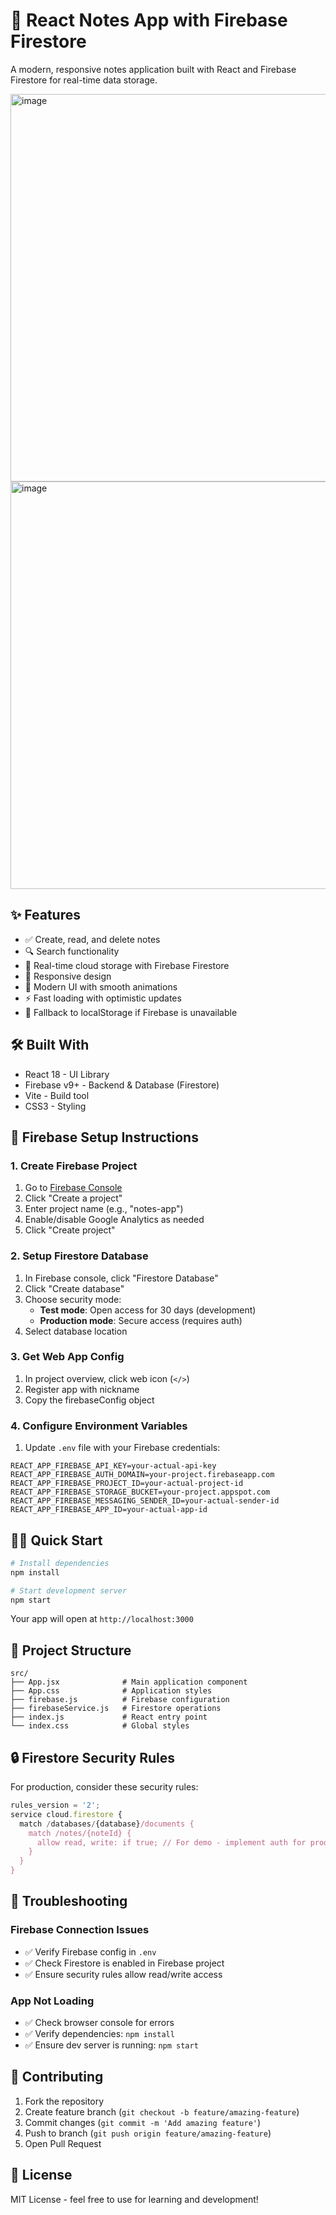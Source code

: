 # 📝 React Notes App with Firebase Firestore

A modern, responsive notes application built with React and Firebase Firestore for real-time data storage.

<img width="1080" height="620" alt="image" src="https://github.com/user-attachments/assets/494869d7-97d7-4f09-a7ce-058af1aa79c8" />
<img width="1218" height="652" alt="image" src="https://github.com/user-attachments/assets/339ecdac-2f29-4468-8ff5-f2f2f474bcae" />

## ✨ Features

- ✅ Create, read, and delete notes
- 🔍 Search functionality
- 💾 Real-time cloud storage with Firebase Firestore
- 📱 Responsive design
- 🎨 Modern UI with smooth animations
- ⚡ Fast loading with optimistic updates
- 🔄 Fallback to localStorage if Firebase is unavailable

## 🛠️ Built With
- React 18 - UI Library
- Firebase v9+ - Backend & Database (Firestore)
- Vite - Build tool
- CSS3 - Styling

## 🚀 Firebase Setup Instructions

### 1. Create Firebase Project
1. Go to [Firebase Console](https://console.firebase.google.com/)
2. Click "Create a project"
3. Enter project name (e.g., "notes-app")
4. Enable/disable Google Analytics as needed
5. Click "Create project"

### 2. Setup Firestore Database
1. In Firebase console, click "Firestore Database"
2. Click "Create database"
3. Choose security mode:
   - **Test mode**: Open access for 30 days (development)
   - **Production mode**: Secure access (requires auth)
4. Select database location

### 3. Get Web App Config
1. In project overview, click web icon (`</>`)
2. Register app with nickname
3. Copy the firebaseConfig object

### 4. Configure Environment Variables
1. Update `.env` file with your Firebase credentials:

```env
REACT_APP_FIREBASE_API_KEY=your-actual-api-key
REACT_APP_FIREBASE_AUTH_DOMAIN=your-project.firebaseapp.com
REACT_APP_FIREBASE_PROJECT_ID=your-actual-project-id
REACT_APP_FIREBASE_STORAGE_BUCKET=your-project.appspot.com
REACT_APP_FIREBASE_MESSAGING_SENDER_ID=your-actual-sender-id
REACT_APP_FIREBASE_APP_ID=your-actual-app-id
```

## 🏃‍♂️ Quick Start

```bash
# Install dependencies
npm install

# Start development server
npm start
```

Your app will open at `http://localhost:3000`

## 📁 Project Structure

```
src/
├── App.jsx              # Main application component
├── App.css              # Application styles
├── firebase.js          # Firebase configuration
├── firebaseService.js   # Firestore operations
├── index.js             # React entry point
└── index.css            # Global styles
```

## 🔒 Firestore Security Rules

For production, consider these security rules:

```javascript
rules_version = '2';
service cloud.firestore {
  match /databases/{database}/documents {
    match /notes/{noteId} {
      allow read, write: if true; // For demo - implement auth for production
    }
  }
}
```

## 🐛 Troubleshooting

### Firebase Connection Issues
- ✅ Verify Firebase config in `.env`
- ✅ Check Firestore is enabled in Firebase project
- ✅ Ensure security rules allow read/write access

### App Not Loading
- ✅ Check browser console for errors
- ✅ Verify dependencies: `npm install`
- ✅ Ensure dev server is running: `npm start`

## 🤝 Contributing

1. Fork the repository
2. Create feature branch (`git checkout -b feature/amazing-feature`)
3. Commit changes (`git commit -m 'Add amazing feature'`)
4. Push to branch (`git push origin feature/amazing-feature`)
5. Open Pull Request

## 📄 License

MIT License - feel free to use for learning and development!
